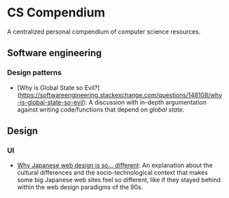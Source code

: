 # CS Compendium
A centralized personal compendium of computer science resources.

## Software engineering
### Design patterns
* [Why is Global State so Evil?] (https://softwareengineering.stackexchange.com/questions/148108/why-is-global-state-so-evil): A discussion with in-depth argumentation against writing code/functions that depend on _global state_. 

## Design
### UI
* [Why Japanese web design is so... different](https://randomwire.com/why-japanese-web-design-is-so-different/): An explanation about the cultural differences and the socio-technological context that makes some big Japanese web sites feel so different, like if they stayed behind within the web design paradigms of the 90s.
